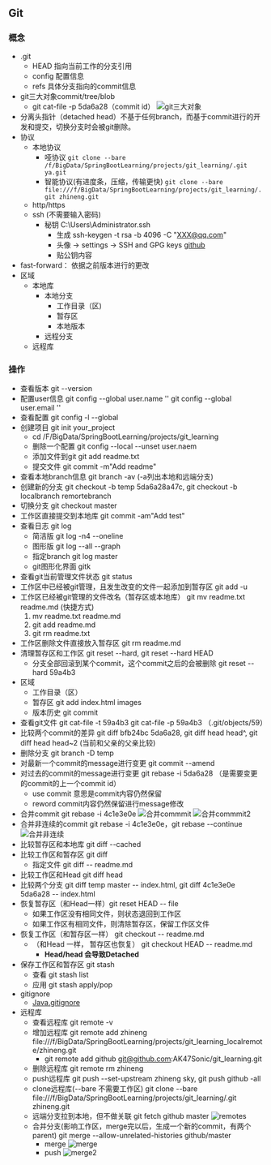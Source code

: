 ## Git

### 概念
- .git
    - HEAD 指向当前工作的分支引用
    - config 配置信息
    - refs 具体分支指向的commit信息
- git三大对象commit/tree/blob
    - git cat-file -p  5da6a28（commit id） 
    ![git三大对象](../pic/git三大对象.JPG)
- 分离头指针（detached head）不基于任何branch，而基于commit进行的开发和提交，切换分支时会被git删除。
- 协议
    - 本地协议 
        - 哑协议 `git clone --bare /f/BigData/SpringBootLearning/projects/git_learning/.git ya.git`
        - 智能协议(有进度条，压缩，传输更快) `git clone --bare file:///f/BigData/SpringBootLearning/projects/git_learning/.git zhineng.git`
    - http/https
    - ssh (不需要输入密码)
        - 秘钥 C:\Users\Administrator\.ssh
            - 生成 ssh-keygen -t rsa -b 4096 -C "XXX@qq.com"
            - 头像 -> settings -> SSH and GPG keys [github](https://github.com/settings/profile)
            - 贴公钥内容
- fast-forward： 依据之前版本进行的更改
- 区域
    - 本地库
        - 本地分支
            - 工作目录（区)
            - 暂存区
            - 本地版本
        - 远程分支
    - 远程库

### 操作
- 查看版本 git --version
- 配置user信息 git config --global user.name '' git config --global user.email ''
- 查看配置 git config -l --global
- 创建项目 git init your_project
    - cd /F/BigData/SpringBootLearning/projects/git_learning
    - 删除一个配置 git config --local --unset user.naem 
    - 添加文件到git git add readme.txt
    - 提交文件 git commit -m"Add readme"
- 查看本地branch信息 git branch -av  (-a列出本地和远端分支)
- 创建新的分支 git checkout -b temp 5da6a28a47c, git checkout -b localbranch remortebranch
- 切换分支 git checkout master
- 工作区直接提交到本地库 git commit -am"Add test"
- 查看日志 git log
    - 简洁版 git log -n4 --oneline
    - 图形版 git log --all --graph
    - 指定branch git log master
    - git图形化界面 gitk
- 查看git当前管理文件状态 git status
- 工作区中已经被git管理，且发生改变的文件一起添加到暂存区 git add -u
- 工作区已经被git管理的文件改名（暂存区或本地库） git mv readme.txt readme.md (快捷方式)
    1. mv readme.txt readme.md
    2. git add readme.md 
    3. git rm readme.txt
- 工作区删除文件直接放入暂存区 git rm readme.md
- 清理暂存区和工作区 git reset --hard, git reset --hard HEAD
    - 分支全部回滚到某个commit，这个commit之后的会被删除 git reset --hard 59a4b3
- 区域
    - 工作目录（区）
    - 暂存区 git add index.html images
    - 版本历史 git commit
- 查看git文件 git cat-file -t 59a4b3  git cat-file -p 59a4b3   （.git/objects/59）
- 比较两个commit的差异 git diff bfb24bc 5da6a28, git diff head head^, git diff head head~2  (当前和父亲的父亲比较)
- 删除分支 git branch -D temp
- 对最新一个commit的message进行变更 git commit --amend
- 对过去的commit的message进行变更 git rebase -i 5da6a28 （是需要变更的commit的上一个commit id） 
    - use commit 意思是commit内容仍然保留
    - reword commit内容仍然保留进行message修改
- 合并commit git rebase -i 4c1e3e0e
    ![合并commmit](../pic/合并commit.JPG)
    ![合并commmit2](../pic/合并commit2.JPG)
- 合并非连续的commit git rebase -i 4c1e3e0e，git rebase --continue
    ![合并非连续](../pic/合并commit3.JPG)
- 比较暂存区和本地库 git diff --cached
- 比较工作区和暂存区 git diff
    - 指定文件 git diff -- readme.md
- 比较工作区和Head git diff head
- 比较两个分支 git diff temp master -- index.html, git diff 4c1e3e0e 5da6a28 -- index.html
- 恢复暂存区（和Head一样）git reset HEAD -- file
    - 如果工作区没有相同文件，则状态退回到工作区
    - 如果工作区有相同文件，则清除暂存区，保留工作区文件
- 恢复工作区（和暂存区一样） git checkout -- readme.md
    - （和Head 一样， 暂存区也恢复） git checkout HEAD -- readme.md
        - **Head/head 会导致Detached**
- 保存工作区和暂存区 git stash
    - 查看 git stash list
    - 应用 git stash apply/pop
- gitignore
    - [Java.gitignore](https://github.com/github/gitignore)  
- 远程库 
    - 查看远程库 git remote -v
    - 增加远程库 git remote add zhineng file:///f/BigData/SpringBootLearning/projects/git_learning_localremote/zhineng.git
        - git remote add github git@github.com:AK47Sonic/git_learning.git
    - 删除远程库 git remote rm zhineng
    - push远程库 git push --set-upstream zhineng sky, git push github -all
    - clone远程库(--bare 不需要工作区) git clone --bare file:///f/BigData/SpringBootLearning/projects/git_learning/.git zhineng.git
    - 远端分支拉到本地，但不做关联 git fetch github master
    ![remotes](../pic/remotes.JPG)
    - 合并分支(影响工作区，merge完以后，生成一个新的commit，有两个parent) git merge --allow-unrelated-histories github/master
        - merge
        ![merge](../pic/merge.JPG)
        - push
        ![merge2](../pic/merge2.JPG)
### 